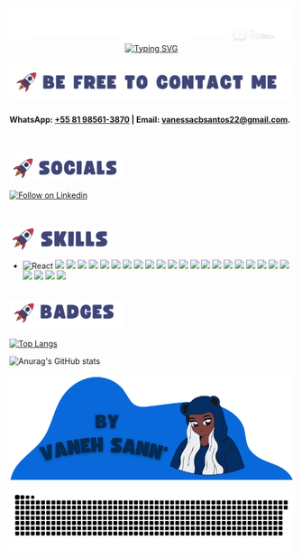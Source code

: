 <!-- Intro - Header -->

<div align="center">
 <img src="https://github.com/VanehSann/VanehSann/blob/main/Purple-Blue-Pink-Cute-Anime-Ga-unscreen.gif" />
<a href="https://git.io/typing-svg"><img src="https://readme-typing-svg.demolab.com?font=Gloria+Hallelujah&weight=700&duration=1000&pause=1000&color=0969DA&center=true&vCenter=true&width=500&height=60&lines=+WELCOME+TO+GITHUB+%3A)++;I'M+VANESSA+SANTOS.;+I'M+A+FULL+STACK+WEB+DEVELOPER...;+...AND+STUDENT+AT+TRYBE...;+...FROM+BRAZIL." alt="Typing SVG" /></a>
</div>

<!-- Intro - Header -->

<!-- About Me / -->
<!-- <br> -->

<!-- #### 👩🏿‍🚀  As I mentioned, I'm Full Stack Web Development Student at Trybe -->
<!-- #### 🏠  I live in Recife, PE, Brazil. -->
<!-- #### 🌱  I'm CURRENTLY STUDYING: Python.  -->

<!-- <img src="https://github.com/VanehSann/VanehSann/blob/main/Purple%20Blue%20Pink%20Cute%20Anime%20Gaming%20Livestream%20Twitch%20Screen_cropped%20(2).png" alt="I live in Recife, PE, Brazil" width="170px" /> -->

<!-- ### Recife, PE, Brazil 🏠 -->

<!-- <br> -->
<!-- <br> -->

<!-- <img src="https://github.com/VanehSann/VanehSann/blob/main/Purple%20Blue%20Pink%20Cute%20Anime%20Gaming%20Livestream%20Twitch%20Screen_cropped%20(3).png" alt="I'm CURRENTLY STUDYING" width="400px" /> -->

<!-- ### Python 🌱 -->

<br> 

<!-- ### 🚀 Be free to contact me: -->

<img src="https://github.com/VanehSann/VanehSann/blob/main/Purple%20Blue%20Pink%20Cute%20Anime%20Gaming%20Livestream%20Twitch%20Screen_cropped%20(1).png" alt="more contact infomation" width="500px" />

#### WhatsApp: [+55 81 98561-3870](https://api.whatsapp.com/send?phone=5581985613870&text=Ol%C3%A1%2C%20eu%20vim%20pelo%20GitHub.) | Email: [vanessacbsantos22@gmail.com](mailto:vanessacbsantos22@gmail.com).


<!-- * 🖥️  See my portfolio at [VanehSann'](https:/https://github.com/VanehSann/). -->

<br>
<!-- / About Me -->







<!-- ### Socials -->
<br>

<img src="https://github.com/VanehSann/VanehSann/blob/main/2_cropped%20(1).png" alt="social media linkedin" width="200px" />
 
<a href="https://www.linkedin.com/in/vanehsann/" target="_blank"><img src="https://img.shields.io/badge/LinkedIn-0077B5?style=for-the-badge&logo=linkedin&logoColor=white" alt="Follow on Linkedin" /></a>

<br>
<!-- ### Socials -->







<!-- ### Skills 🚀 -->
 <br>

<img src="https://raw.githubusercontent.com/VanehSann/VanehSann/main/2_cropped_cropped.png" alt="social media linkedin" width="180px" />


 <ul>
 <li>
 <img src="https://img.shields.io/badge/React_Native-20232A?style=for-the-badge&logo=react&logoColor=61DAFB" alt="React" />

<img src="https://img.shields.io/badge/React-20232A?style=for-the-badge&logo=react&logoColor=61DAFB" />

<img src="https://img.shields.io/badge/HTML5-E34F26?style=for-the-badge&logo=html5&logoColor=white" />

<img src="https://img.shields.io/badge/CSS3-1572B6?style=for-the-badge&logo=css3&logoColor=white" />

<img src="https://img.shields.io/badge/JavaScript-F7DF1E?style=for-the-badge&logo=javascript&logoColor=black" />

<img src="https://img.shields.io/badge/Node.js-43853D?style=for-the-badge&logo=node.js&logoColor=white" />

<img src="https://img.shields.io/badge/Express.js-404D59?style=for-the-badge" />

<img src="https://img.shields.io/badge/Bootstrap-563D7C?style=for-the-badge&logo=bootstrap&logoColor=white" />

<img src="https://img.shields.io/badge/Python-14354C?style=for-the-badge&logo=python&logoColor=white" />

<img src="https://img.shields.io/badge/Redux-593D88?style=for-the-badge&logo=redux&logoColor=white" />

<img src="https://img.shields.io/badge/React_Router-CA4245?style=for-the-badge&logo=react-router&logoColor=white" />

<img src="https://img.shields.io/badge/MySQL-00000F?style=for-the-badge&logo=mysql&logoColor=white" />

<img src="https://img.shields.io/badge/Heroku-430098?style=for-the-badge&logo=heroku&logoColor=white" />

<img src="https://img.shields.io/badge/Jest-323330?style=for-the-badge&logo=Jest&logoColor=white" />

<img src="https://img.shields.io/badge/testing%20library-323330?style=for-the-badge&logo=testing-library&logoColor=red" />

<img src="https://img.shields.io/badge/mocha.js-323330?style=for-the-badge&logo=mocha&logoColor=Brown" />

<img src="https://img.shields.io/badge/chai.js-323330?style=for-the-badge&logo=chai&logoColor=red" />

<img src="https://img.shields.io/badge/sinon.js-323330?style=for-the-badge&logo=sinon" />

<img src="https://img.shields.io/badge/sequelize-323330?style=for-the-badge&logo=sequelize&logoColor=blue" />

<img src="https://img.shields.io/badge/json%20web%20tokens-323330?style=for-the-badge&logo=json-web-tokens&logoColor=pink" />

<img src="https://img.shields.io/badge/TypeScript-007ACC?style=for-the-badge&logo=typescript&logoColor=white" />

<img src="https://img.shields.io/badge/Adobe%20Illustrator-FF9A00?style=for-the-badge&logo=adobe%20illustrator&logoColor=white" />

<img src="https://img.shields.io/badge/Adobe%20Photoshop-31A8FF?style=for-the-badge&logo=Adobe%20Photoshop&logoColor=black" />

<img src="https://img.shields.io/badge/docker-%230db7ed.svg?style=for-the-badge&logo=docker&logoColor=white" />

<img src="https://img.shields.io/badge/ESLint-4B3263?style=for-the-badge&logo=eslint&logoColor=white" />

<img src="https://img.shields.io/badge/Visual%20Studio%20Code-0078d7.svg?style=for-the-badge&logo=visual-studio-code&logoColor=white" />
  </ul></li>
  
  
  <!--

👩🏿‍🚀 Tecnologias/Habilidades ( frontend/backend ) : 

🚀 + Unix & Bash, Git & GitHub, JavaScript & DOM, HTML, CSS, JS ES6, Higher Order Functions e Testes Unitários.

🚀 + React, incluindo Componentes, Estado e Eventos, Componentes Controlados, Ciclo de Vida, Router, Testes com RTL, Redux com React, Context API, React Hooks.

🚀 + Banco de Dados SQL, NoSQL, Node e Express.js, MVC, API, REST, JWT, deploy com Heroku, Typescript, POO, SOLID. 

🚀 + Metodologias ágeis e habilidades comportamentais ( Colaboração, inteligência emocional e pensamento analítico ).


-->
  <br>
<!-- ### Skills 🚀 -->




<!-- ### Badges -->

<img src="https://github.com/VanehSann/VanehSann/blob/main/2_cropped%20(2).png" alt="social media linkedin" width="200px" />


[![Top Langs](https://github-readme-stats.vercel.app/api/top-langs/?username=vanehsann&layout=compact&theme=transparent)](https://github.com/vanehsann/github-readme-stats)

![Anurag's GitHub stats](https://github-readme-stats.vercel.app/api?username=vanehsann&show_icons=false&include_all_commits=true&theme=transparent&hide=issues,prs)

<!-- ### Badges -->


<!-- Intro - Footer -->

<img src="https://github.com/VanehSann/VanehSann/blob/main/Purple_Blue_Pink_Cute_Anime_Gaming_Livestream_Twitch_Screen__1___1_-removebg-preview.png" alt="trybe student web full stack nodejs react"/>

![Snake animation](https://github.com/vanehsann/vanehsann/blob/output/github-contribution-grid-snake.svg)
<!-- Intro - Footer -->
